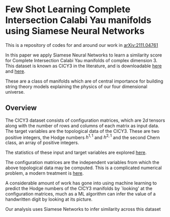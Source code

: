 # Few Shot Learning Complete Intersection Calabi Yau manifolds using Siamese Neural Networks

This is a repository of codes for and around our work in [arXiv:2111.04761](https://arxiv.org/abs/2111.04761)

In this paper we apply Siamese Neural Networks to learn a similarity score for Complete Intersection Calabi Yau manifolds of complex
dimension 3. This dataset is known as CICY3 in the literature, and is downloadable [here](http://www-thphys.physics.ox.ac.uk/projects/CalabiYau/cicylist/)
and [here](http://www1.phys.vt.edu/cicydata/).

These are a class of manifolds which are of central importance for building string theory models 
explaining the physics of our four dimensional universe.


## Overview 

The CICY3 dataset consists of configuration matrices, which are $2d$ tensors along with the number of
rows and columns of each matrix as input data. The target variables are the topological data of the 
CICY3. These are two positive integers, the Hodge numbers $h^{1,1}$ and $h^{2,1}$ and the second Chern
class, an array of positive integers.

The statistics of these input and target variables are explored [here](ExploratoryDataAnalyses/README.md).

The configuration matrices are the independent variables from which the above topological 
data may be computed. This is a complicated numerical problem, a modern treatment is 
[here](https://arxiv.org/abs/0805.2875).

A considerable amount of work has gone into using machine learning to predict the Hodge 
numbers of the CICY3 manifolds by `looking' at the configuration matrices, much as a
ML algorithm can infer the value of a handwritten digit by looking at its picture.

Our analysis uses Siamese Networks to infer similarity across this dataset

